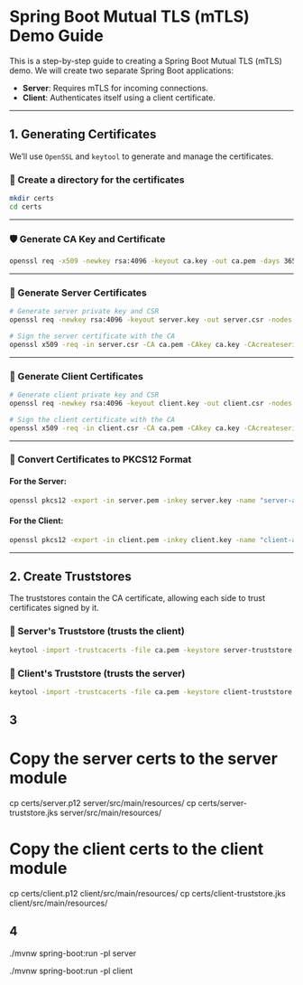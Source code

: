 # Spring Boot Mutual TLS (mTLS) Demo Guide

This is a step-by-step guide to creating a Spring Boot Mutual TLS (mTLS) demo. We will create two separate Spring Boot applications:

- **Server**: Requires mTLS for incoming connections.
- **Client**: Authenticates itself using a client certificate.

---

## 1. Generating Certificates

We’ll use `OpenSSL` and `keytool` to generate and manage the certificates.

### 📁 Create a directory for the certificates

```bash
mkdir certs
cd certs
```

---

### 🛡️ Generate CA Key and Certificate

```bash
openssl req -x509 -newkey rsa:4096 -keyout ca.key -out ca.pem -days 365 -nodes -subj "/CN=My-CA"
```

---

### 🔐 Generate Server Certificates

```bash
# Generate server private key and CSR
openssl req -newkey rsa:4096 -keyout server.key -out server.csr -nodes -subj "/CN=localhost"

# Sign the server certificate with the CA
openssl x509 -req -in server.csr -CA ca.pem -CAkey ca.key -CAcreateserial -out server.pem -days 365
```

---

### 🔐 Generate Client Certificates

```bash
# Generate client private key and CSR
openssl req -newkey rsa:4096 -keyout client.key -out client.csr -nodes -subj "/CN=My-Client"

# Sign the client certificate with the CA
openssl x509 -req -in client.csr -CA ca.pem -CAkey ca.key -CAcreateserial -out client.pem -days 365
```

---

### 🔄 Convert Certificates to PKCS12 Format

#### For the Server:

```bash
openssl pkcs12 -export -in server.pem -inkey server.key -name "server-alias" -out server.p12 -passout pass:password
```

#### For the Client:

```bash
openssl pkcs12 -export -in client.pem -inkey client.key -name "client-alias" -out client.p12 -passout pass:password
```

---

## 2. Create Truststores

The truststores contain the CA certificate, allowing each side to trust certificates signed by it.

### 🤝 Server's Truststore (trusts the client)

```bash
keytool -import -trustcacerts -file ca.pem -keystore server-truststore.jks -storepass password -alias ca
```

### 🤝 Client's Truststore (trusts the server)

```bash
keytool -import -trustcacerts -file ca.pem -keystore client-truststore.jks -storepass password -alias ca
```


## 3
# Copy the server certs to the server module
cp certs/server.p12 server/src/main/resources/
cp certs/server-truststore.jks server/src/main/resources/

# Copy the client certs to the client module
cp certs/client.p12 client/src/main/resources/
cp certs/client-truststore.jks client/src/main/resources/


## 4 

./mvnw spring-boot:run -pl server

./mvnw spring-boot:run -pl client